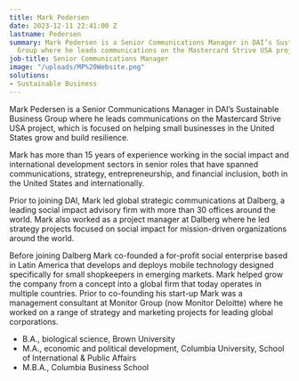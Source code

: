 ```yaml
---
title: Mark Pedersen
date: 2023-12-11 22:41:00 Z
lastname: Pedersen
summary: Mark Pedersen is a Senior Communications Manager in DAI’s Sustainable Business
  Group where he leads communications on the Mastercard Strive USA project
job-title: Senior Communications Manager
image: "/uploads/MP%20Website.png"
solutions:
- Sustainable Business
---
```


Mark Pedersen is a Senior Communications Manager in DAI’s Sustainable Business Group where he leads communications on the Mastercard Strive USA project, which is focused on helping small businesses in the United States grow and build resilience. 
 
Mark has more than 15 years of experience working in the social impact and international development sectors in senior roles that have spanned communications, strategy, entrepreneurship, and financial inclusion, both in the United States and internationally.
 
Prior to joining DAI, Mark led global strategic communications at Dalberg, a leading social impact advisory firm with more than 30 offices around the world. Mark also worked as a project manager at Dalberg where he led strategy projects focused on social impact for mission-driven organizations around the world. 
 
Before joining Dalberg Mark co-founded a for-profit social enterprise based in Latin America that develops and deploys mobile technology designed specifically for small shopkeepers in emerging markets. Mark helped grow the company from a concept into a global firm that today operates in multiple countries. Prior to co-founding his start-up Mark was a management consultant at Monitor Group (now Monitor Deloitte) where he worked on a range of strategy and marketing projects for leading global corporations.

* B.A., biological science, Brown University
* M.A., economic and political development, Columbia University, School of International & Public Affairs
* M.B.A., Columbia Business School
 